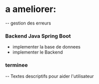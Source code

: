 # a ameliorer:
-- gestion des erreurs


### Backend Java Spring Boot
- implementer la base de donnees
- implementer le Backend


### terminee
-- Textes descriptifs pour aider l'utilisateur